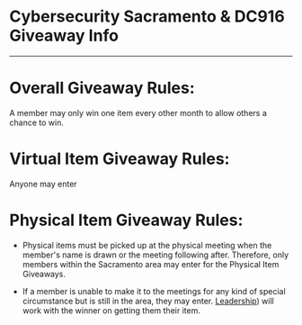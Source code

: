 # Cybersecurity Sacramento & DC916 Giveaway Info
---

# Overall Giveaway Rules:
A member may only win one item every other month to allow others a chance to win.

# Virtual Item Giveaway Rules:
Anyone may enter

# Physical Item Giveaway Rules:
* Physical items must be picked up at the physical meeting when the member's name is drawn or the meeting following after. Therefore, only members within the Sacramento area may enter for the Physical Item Giveaways. 

* If a member is unable to make it to the meetings for any kind of special circumstance but is still in the area, they may enter. [Leadership](https://dc916.com/Leadership)) will work with the winner on getting them their item.
